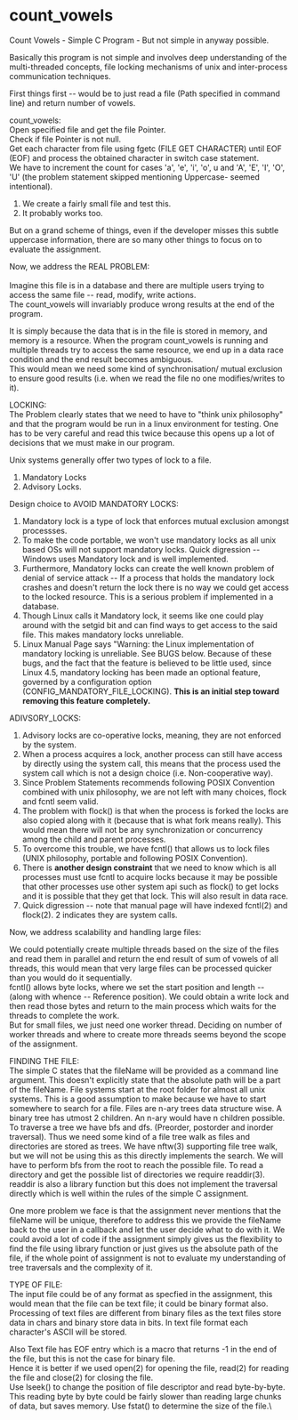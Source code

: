 # count_vowels
Count Vowels - Simple C Program - But not simple in anyway possible.

Basically this program is not simple and involves deep understanding of the multi-threaded concepts, file locking mechanisms of unix and inter-process communication techniques.

First things first --  would be to just read a file (Path specified in command line) and return number of vowels.

count_vowels:\
Open specified file and get the file Pointer.\
Check if file Pointer is not null.\
Get each character from file using fgetc (FILE GET CHARACTER) until EOF (EOF) and process the obtained character in switch case statement.\
We have to increment the count for cases 'a', 'e', 'i', 'o', u and 'A', 'E', 'I', 'O', 'U' (the problem statement skipped mentioning Uppercase- seemed intentional).

1. We create a fairly small file and test this.
2. It probably works too.

But on a grand scheme of things, even if the developer misses this subtle uppercase information, there are so many other things to focus on to evaluate the assignment.


Now, we address the REAL PROBLEM:\
\
Imagine this file is in a database and there are multiple users trying to access the same file -- read, modify, write actions.\
The count_vowels will invariably produce wrong results at the end of the program.

It is simply because the data that is in the file is stored in memory, and memory is a resource.
When the program count_vowels is running and multiple threads try to access the same resource, we end up in a data race condition and the end result becomes ambiguous.\
This would mean we need some kind of synchronisation/ mutual exclusion to ensure good results (i.e. when we read the file no one modifies/writes to it).

LOCKING:\
The Problem clearly states that we need to have to "think unix philosophy" and that the program would be run in a linux environment for testing.
One has to be very careful and read this twice because this opens up a lot of decisions that we must make in our program.

Unix systems generally offer two types of lock to a file.
1. Mandatory Locks
2. Advisory Locks.

Design choice to AVOID MANDATORY LOCKS:
1. Mandatory lock is a type of lock that enforces mutual exclusion amongst processses.
2. To make the code portable, we won't use mandatory locks as all unix based OSs will not support mandatory locks. Quick digression -- Windows uses Mandatory lock and is well implemented.
3. Furthermore, Mandatory locks can create the well known problem of denial of service attack -- If a process that holds the mandatory lock crashes and doesn't return the lock there is no way we could get access to the locked resource. This is a serious problem if implemented in a database.
4. Though Linux calls it Mandatory lock, it seems like one could play around with the setgid bit and can find ways to get access to the said file. This makes mandatory locks unreliable.
5. Linux Manual Page says "Warning: the Linux implementation of mandatory locking is unreliable.  See BUGS below.  Because of these bugs, and the fact
   that the feature is believed to be little used, since Linux 4.5, mandatory locking has been made an optional feature, governed by
   a configuration option (CONFIG_MANDATORY_FILE_LOCKING). **This is an initial step toward removing this feature completely.**
   
 ADIVSORY_LOCKS:
 1. Advisory locks are co-operative locks, meaning, they are not enforced by the system.
 2. When a process acquires a lock, another process can still have access by directly using the system call, this means that the process used the system call which is not a design choice (i.e. Non-cooperative way).
 3. Since Problem Statements recommends following POSIX Convention combined with unix philosophy, we are not left with many choices, flock and fcntl seem valid.
 4. The problem with flock() is that when the process is forked the locks are also copied along with it (because that is what fork means really). This would mean there will not be any synchronization or concurrency among the child and parent processes.
 5. To overcome this trouble, we have fcntl() that allows us to lock files (UNIX philosophy, portable and following POSIX Convention).
 6. There is **another design constraint** that we need to know which is all processes must use fcntl to acquire locks because it may be possible that other processes use other system api such as flock() to get locks and it is possible that they get that lock. This will also result in data race.
 7. Quick digression -- note that manual page will have indexed fcntl(2) and flock(2). 2 indicates they are system calls.
 
 Now, we address scalability and handling large files:
 
We could potentially create multiple threads based on the size of the files and read them in parallel and return the end result of sum of vowels of all threads, this would mean that very large files can be processed quicker than you would do it sequentially.\
fcntl() allows byte locks, where we set the start position and length -- (along with whence -- Reference position). We could obtain a write lock and then read those bytes and return to the main process which waits for the threads to complete the work.\
But for small files, we just need one worker thread. Deciding on number of worker threads and where to create more threads seems beyond the scope of the assignment.

FINDING THE FILE:\
The simple C states that the fileName will be provided as a command line argument. This doesn't explicitly state that the absolute path will be a part of the fileName. File systems start at the root folder for almost all unix systems. This is a good assumption to make because we have to start somewhere to search for a file. Files are n-ary trees data structure wise. A binary tree has utmost 2 children. An n-ary would have n children possible. To traverse a tree we have bfs and dfs. (Preorder, postorder and inorder traversal). Thus we need some kind of a file tree walk as files and directories are stored as trees. We have nftw(3) supporting file tree walk, but we will not be using this as this directly implements the search. We will have to perform bfs from the root to reach the possible file. To read a directory and get the possible list of directories we require readdir(3). readdir is also a library function but this does not implement the traversal directly which is well within the rules of the simple C assignment.

One more problem we face is that the assignment never mentions that the fileName will be unique, therefore to address this we provide the fileName back to the user in a callback and let the user decide what to do with it. We could avoid a lot of code if the assignment simply gives us the flexibility to find the file using library function or just gives us the absolute path of the file, if the whole point of assignment is not to evaluate my understanding of tree traversals and the complexity of it.

TYPE OF FILE:\
The input file could be of any format as specfied in the assignment, this would mean that the file can be text file; it could be binary format also.
Processing of text files are different from binary files as the text files store data in chars and binary store data in bits. In text file format each character's ASCII will be stored.

Also Text file has EOF entry which is a macro that returns -1 in the end of the file, but this is not the case for binary file.\
Hence it is better if we used open(2) for opening the file, read(2) for reading the file and close(2) for closing the file.\
Use lseek() to change the position of file descriptor and read byte-by-byte. This reading byte by byte could be fairly slower than reading large chunks of data, but saves memory. Use fstat() to determine the size of the file.\








